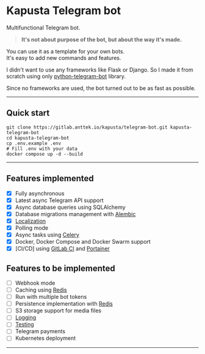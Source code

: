 # Kapusta Telegram bot

Multifunctional Telegram bot.  

> **It's not about purpose of the bot, but about the way it's made.**

You can use it as a template for your own bots.  
It's easy to add new commands and features.

I didn't want to use any frameworks like Flask or Django.
So I made it from scratch using only [python-telegram-bot](https://python-telegram-bot.org/) library.

Since no frameworks are used, the bot turned out to be as fast as possible.

---

## Quick start

```shell
git clone https://gitlab.anttek.io/kapusta/telegram-bot.git kapusta-telegram-bot
cd kapusta-telegram-bot
cp .env.example .env
# Fill .env with your data
docker compose up -d --build
```

---

## Features implemented

- [x] Fully asynchronous
- [x] Latest async Telegram API support
- [x] Async database queries using SQLAlchemy
- [x] Database migrations management with [Alembic](https://alembic.sqlalchemy.org/en/latest/)
- [x] [Localization](docs/localization.md)
- [x] Polling mode
- [x] Async tasks using [Celery](https://docs.celeryproject.org/en/stable/)
- [x] Docker, Docker Compose and Docker Swarm support
- [x] [CI/CD] using [GitLab CI](https://docs.gitlab.com/ee/ci/) and [Portainer](https://www.portainer.io/)

## Features to be implemented

- [ ] Webhook mode
- [ ] Caching using [Redis](https://redis.io/)
- [ ] Run with multiple bot tokens
- [ ] Persistence implementation with [Redis](https://redis.io/)
- [ ] S3 storage support for media files
- [ ] [Logging](https://docs.python.org/3/library/logging.html)
- [ ] [Testing](https://docs.python.org/3/library/unittest.html)
- [ ] Telegram payments
- [ ] Kubernetes deployment

---

